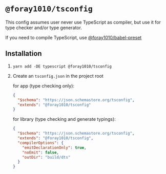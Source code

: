 # `@foray1010/tsconfig`

This config assumes user never use TypeScript as compiler, but use it for type checker and/or type generator.

If you need to compile TypeScript, use [@foray1010/babel-preset](../babel-preset)

## Installation

1. `yarn add -DE typescript @foray1010/tsconfig`

2. Create an `tsconfig.json` in the project root

   for app (type checking only):

   ```json
   {
     "$schema": "https://json.schemastore.org/tsconfig",
     "extends": "@foray1010/tsconfig"
   }
   ```

   for library (type checking and generate typings):

   ```json
   {
     "$schema": "https://json.schemastore.org/tsconfig",
     "extends": "@foray1010/tsconfig",
     "compilerOptions": {
       "emitDeclarationOnly": true,
       "noEmit": false,
       "outDir": "build/dts"
     }
   }
   ```
